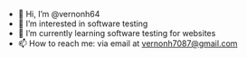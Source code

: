 - 👋 Hi, I’m @vernonh64
- 👀 I’m interested in software testing
- 🌱 I’m currently learning software testing for websites
- 📫 How to reach me: via email at vernonh7087@gmail.com

<!---
vernonh64/vernonh64 is a ✨ special ✨ repository because its `README.md` (this file) appears on your GitHub profile.
You can click the Preview link to take a look at your changes.
--->
